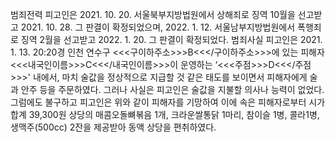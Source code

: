 범죄전력
피고인은 2021. 10. 20. 서울북부지방법원에서 상해죄로 징역 10월을 선고받고 2021. 10. 28. 그 판결이 확정되었으며, 2022. 1. 12. 서울남부지방법원에서 폭행죄로 징역 2월을 선고받고 2022. 1. 20. 그 판결이 확정되었다.
범죄사실
피고인은 2021. 1. 13. 20:20경 인천 연수구 <<<구이하주소>>>B<<</구이하주소>>>에 있는 피해자 <<<내국인이름>>>C<<</내국인이름>>>이 운영하는 ‘<<<주점>>>D<<</주점>>>' 내에서, 마치 술값을 정상적으로 지급할 것 같은 태도를 보이면서 피해자에게 술과 안주 등을 주문하였다. 그러나 사실은 피고인은 술값을 지불할 의사나 능력이 없었다.
그럼에도 불구하고 피고인은 위와 같이 피해자를 기망하여 이에 속은 피해자로부터 시가 합계 39,300원 상당의 매콤오돌뼈볶음 1개, 크라운쌀통닭 1마리, 참이슬 1병, 콜라1병, 생맥주(500cc) 2잔을 제공받아 동액 상당을 편취하였다.